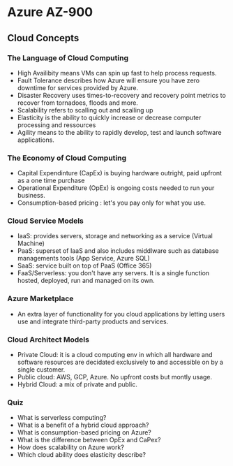 # Azure AZ-900

## Cloud Concepts


### The Language of Cloud Computing

- High Availibity means VMs can spin up fast to help process requests.
- Fault Tolerance describes how Azure will ensure you have zero downtime for
  services provided by Azure.
- Disaster Recovery uses times-to-recovery and recovery point metrics to
  recover from tornadoes, floods and more.
- Scalability refers to scalling out and scalling up
- Elasticity is the ability to quickly increase or decrease computer processing
  and ressources
- Agility means to the ability to rapidly develop, test and launch software
  applications.


### The Economy of Cloud Computing

- Capital Expendinture (CapEx) is buying hardware outright, paid upfront as a
  one time purchase
- Operational Expenditure (OpEx) is ongoing costs needed to run your business.
- Consumption-based pricing : let's you pay only for what you use.


### Cloud Service Models

- IaaS: provides servers, storage and networking as a service (Virtual
  Machine)
- PaaS: superset of IaaS and also includes middlware such as database
  managements tools (App Service, Azure SQL)
- SaaS: service built on top of PaaS (Office 365)
- FaaS/Serverless: you don't have any servers. It is a single function hosted,
  deployed, run and managed on its own.


### Azure Marketplace

- An extra layer of functionality for you cloud applications by letting users
  use and integrate third-party products and services.

### Cloud Architect Models

- Private Cloud: it is a cloud computing env in which all hardware and software
  resources are decidated exclusively to and accessible on by a single
  customer.
- Public cloud: AWS, GCP, Azure. No upfront costs but montly usage.
- Hybrid Cloud: a mix of private and public.


### Quiz

- What is serverless computing?
- What is a benefit of a hybrid cloud approach?
- What is consumption-based pricing on Azure?
- What is the difference between OpEx and CaPex?
- How does scalability on Azure work?
- Which cloud ability does elasticity describe?
